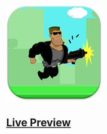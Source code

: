 ![Screenshot](https://github.com/Kallpolo/Game-arnieattack/blob/main/demo.jpg)

# [Live Preview](https://kallpolo.github.io/Game-arnieattack/)
